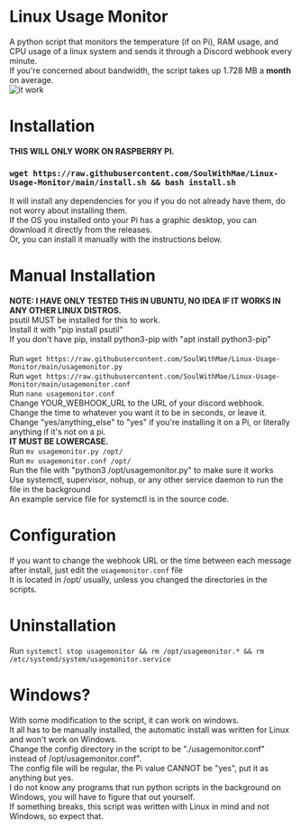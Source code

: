 # Linux Usage Monitor
A python script that monitors the temperature (if on Pi), RAM usage, and CPU usage of a linux system and sends it through a Discord webhook every minute.  <br />
If you're concerned about bandwidth, the script takes up 1.728 MB a <b>month</b> on average. <br />
![it work](https://user-images.githubusercontent.com/30084485/223586659-3a030bed-69e8-43c8-8e23-083257df742e.png)<br />

# Installation
<b>THIS WILL ONLY WORK ON RASPBERRY PI.</b>
### `wget https://raw.githubusercontent.com/SoulWithMae/Linux-Usage-Monitor/main/install.sh && bash install.sh`<br />
It will install any dependencies for you if you do not already have them, do not worry about installing them.<br />
If the OS you installed onto your Pi has a graphic desktop, you can download it directly from the releases.<br />
Or, you can install it manually with the instructions below.<br />

# Manual Installation
<b>NOTE: I HAVE ONLY TESTED THIS IN UBUNTU, NO IDEA IF IT WORKS IN ANY OTHER LINUX DISTROS.</b><br />
psutil MUST be installed for this to work.<br />
Install it with "pip install psutil"<br />
If you don't have pip, install python3-pip with "apt install python3-pip"<br />
<br />
Run `wget https://raw.githubusercontent.com/SoulWithMae/Linux-Usage-Monitor/main/usagemonitor.py`<br />
Run `wget https://raw.githubusercontent.com/SoulWithMae/Linux-Usage-Monitor/main/usagemonitor.conf`<br />
Run `nano usagemonitor.conf`<br />
Change YOUR_WEBHOOK_URL to the URL of your discord webhook.<br />
Change the time to whatever you want it to be in seconds, or leave it.<br />
Change "yes/anything_else" to "yes" if you're installing it on a Pi, or literally anything if it's not on a pi.<br />
<b>IT MUST BE LOWERCASE.</b><br />
Run `mv usagemonitor.py /opt/`<br />
Run `mv usagemonitor.conf /opt/`<br />
Run the file with "python3 /opt/usagemonitor.py" to make sure it works<br />
Use systemctl, supervisor, nohup, or any other service daemon to run the file in the background<br />
An example service file for systemctl is in the source code.<br />

# Configuration
If you want to change the webhook URL or the time between each message after install, just edit the `usagemonitor.conf` file<br />
It is located in /opt/ usually, unless you changed the directories in the scripts.<br />

# Uninstallation
Run `systemctl stop usagemonitor && rm /opt/usagemonitor.* && rm /etc/systemd/system/usagemonitor.service`<br />

# Windows?
With some modification to the script, it can work on windows.<br />
It all has to be manually installed, the automatic install was written for Linux and won't work on Windows.<br />
Change the config directory in the script to be "./usagemonitor.conf" instead of /opt/usagemonitor.conf".<br />
The config file will be regular, the Pi value CANNOT be "yes", put it as anything but yes.<br />
I do not know any programs that run python scripts in the background on Windows, you will have to figure that out yourself.<br />
If something breaks, this script was written with Linux in mind and not Windows, so expect that.<br />
